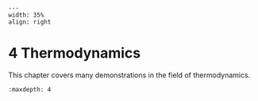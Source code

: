 
```{figure} /figures/busy.png
---
width: 35%
align: right
```
# 4 Thermodynamics


This chapter covers many demonstrations in the field of thermodynamics.
```{tableofcontents}
:maxdepth: 4
```